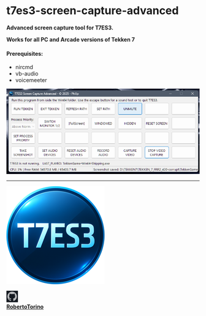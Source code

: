 # t7es3-screen-capture-advanced

**Advanced screen capture tool for T7ES3.**

**Works for all PC and Arcade versions of Tekken 7**


#### Prerequisites:
- nircmd
- vb-audio
- voicemeeter


![t7es3s.png](images/t7es3s.png)

---

![t7es3_default_256.png](t7es3_media/default_256.png)

![github.png](images/github.png)                
**[RobertoTorino](https://github.com/RobertoTorino)**                     

